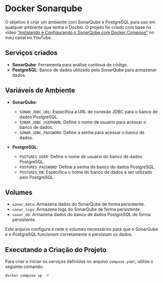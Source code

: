 # Docker Sonarqube

O objetivo é criar um ambiente com SonarQube e PostgreSQL para uso em qualquer ambiente que tenha o Docker. O projeto foi criado com base no vídeo [“Instalando e Configurando o SonarQube com Docker Compose”](https://www.youtube.com/watch?v=HSFHgti6nXg) no meu canal no YouTube.

## Serviços criados

- **SonarQube**: Ferramenta para análise contínua de código.
- **PostgreSQL**: Banco de dados utilizado pelo SonarQube para armazenar dados.

## Variáveis de Ambiente

- **SonarQube**:

  - `SONAR_JDBC_URL`: Especifica a URL de conexão JDBC para o banco de dados PostgreSQL.
  - `SONAR_JDBC_USERNAME`: Define o nome de usuário para acessar o banco de dados.
  - `SONAR_JDBC_PASSWORD`: Define a senha para acessar o banco de dados.

- **PostgreSQL**:
  - `POSTGRES_USER`: Define o nome de usuário do banco de dados PostgreSQL.
  - `POSTGRES_PASSWORD`: Define a senha do banco de dados PostgreSQL.
  - `POSTGRES_DB`: Especifica o nome do banco de dados a ser utilizado pelo PostgreSQL.

## Volumes

- `sonar_data`: Armazena dados do SonarQube de forma persistente.
- `sonar_logs`: Armazena logs do SonarQube de forma persistente.
- `sonar_db`: Armazena dados do banco de dados PostgreSQL de forma persistente.

Este arquivo configura a rede e volumes necessários para que o SonarQube e o PostgreSQL funcionem corretamente e persistam os dados.

## Executando a Criação do Projeto

Para criar e iniciar os serviços definidos no arquivo `compose.yaml`, utilize o seguinte comando:

```sh
docker compose up -d
```
